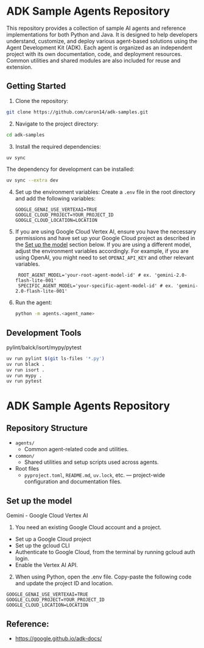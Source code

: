 # ADK Sample Agents Repository

This repository provides a collection of sample AI agents and reference implementations for both Python and Java. It is designed to help developers understand, customize, and deploy various agent-based solutions using the Agent Development Kit (ADK). Each agent is organized as an independent project with its own documentation, code, and deployment resources. Common utilities and shared modules are also included for reuse and extension.

## Getting Started

1. Clone the repository:
```bash
git clone https://github.com/caron14/adk-samples.git
```

2. Navigate to the project directory:
```bash
cd adk-samples
```

3. Install the required dependencies:
```bash
uv sync
```

The dependency for development can be installed:
```bash
uv sync --extra dev
```

4. Set up the environment variables:
   Create a `.env` file in the root directory and add the following variables:
   ```env
   GOOGLE_GENAI_USE_VERTEXAI=TRUE
   GOOGLE_CLOUD_PROJECT=YOUR_PROJECT_ID
   GOOGLE_CLOUD_LOCATION=LOCATION
   ```
5. If you are using Google Cloud Vertex AI, ensure you have the necessary permissions and have set up your Google Cloud project as described in the [Set up the model](#set-up-the-model) section below.
   If you are using a different model, adjust the environment variables accordingly.
   For example, if you are using OpenAI, you might need to set `OPENAI_API_KEY` and other relevant variables.
   ```env
    ROOT_AGENT_MODEL='your-root-agent-model-id' # ex. 'gemini-2.0-flash-lite-001'
    SPECIFIC_AGENT_MODEL='your-specific-agent-model-id' # ex. 'gemini-2.0-flash-lite-001'
    ```
6. Run the agent:
   ```bash
   python -m agents.<agent_name>
   ```

## Development Tools
pylint/balck/isort/mypy/pytest
```bash
uv run pylint $(git ls-files '*.py')
uv run black .
uv run isort .
uv run mypy .
uv run pytest  
```

# ADK Sample Agents Repository

## Repository Structure

- `agents/`
  - Common agent-related code and utilities.
- `common/`
  - Shared utilities and setup scripts used across agents.
- Root files
  - `pyproject.toml`, `README.md`, `uv.lock`, etc. — project-wide configuration and documentation files.

## Set up the model

Gemini - Google Cloud Vertex AI
1. You need an existing Google Cloud account and a project.
- Set up a Google Cloud project
- Set up the gcloud CLI
- Authenticate to Google Cloud, from the terminal by running gcloud auth login.
- Enable the Vertex AI API.

2. When using Python, open the .env file. Copy-paste the following code and update the project ID and location.

```env
GOOGLE_GENAI_USE_VERTEXAI=TRUE
GOOGLE_CLOUD_PROJECT=YOUR_PROJECT_ID
GOOGLE_CLOUD_LOCATION=LOCATION
```

## Reference:
- https://google.github.io/adk-docs/
